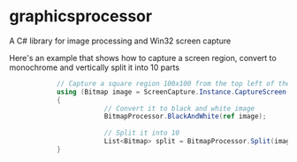 graphicsprocessor
=================

A C# library for image processing and Win32 screen capture

Here's an example that shows how to capture a screen region, convert to monochrome and vertically split it into 10 parts

```C#
            // Capture a square region 100x100 from the top left of the screen  
            using (Bitmap image = ScreenCapture.Instance.CaptureScreen(0, 0, 100, 100)) 
            {
                        // Convert it to black and white image
                        BitmapProcessor.BlackAndWhite(ref image);
                        
                        // Split it into 10
                        List<Bitmap> split = BitmapProcessor.Split(image, 10);
            }
```
